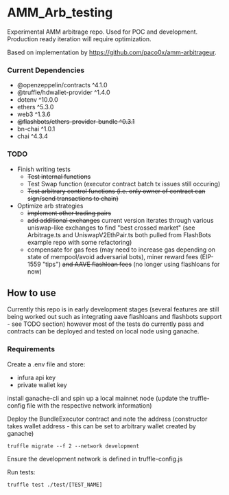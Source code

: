# AMM_Arb_testing
Experimental AMM arbitrage repo. Used for POC and development. Production ready iteration will require optimization.

Based on implementation by https://github.com/paco0x/amm-arbitrageur.


### Current Dependencies
- @openzeppelin/contracts ^4.1.0
- @truffle/hdwallet-provider ^1.4.0
- dotenv ^10.0.0
- ethers ^5.3.0
- web3 ^1.3.6
- ~~@flashbots/ethers-provider-bundle ^0.3.1~~
- bn-chai ^1.0.1
- chai ^4.3.4

### TODO
- Finish writing tests
	- ~~Test internal functions~~
	- Test Swap function (executor contract batch tx issues still occuring)
	- ~~Test arbitrary control functions (i.e. only owner of contract can sign/send transactions to chain)~~
- Optimize arb strategies
	- ~~implement other trading pairs~~
	- ~~add additional exchanges~~  current version iterates through various uniswap-like exchanges to find "best crossed market" (see Arbitrage.ts and UniswapV2EthPair.ts both pulled from FlashBots example repo with some refactoring)
	- compensate for gas fees (may need to increase gas depending on state of mempool/avoid adversarial bots), miner reward fees (EIP-1559 "tips") ~~and AAVE flashloan fees~~ (no longer using flashloans for now)


## How to use

Currently this repo is in early development stages (several features are still being worked out such as integrating aave flashloans and flashbots support - see TODO section) however most of the tests do currently pass and contracts can be deployed and tested on local node using ganache.

### Requirements

Create a .env file and store:
- infura api key
- private wallet key

install ganache-cli and spin up a local mainnet node (update the truffle-config file with the respective network information)

Deploy the BundleExecutor contract and note the address (constructor takes wallet address - this can be set to arbitrary wallet created by ganache)
```
truffle migrate --f 2 --network development
```
Ensure the development network is defined in truffle-config.js

Run tests:
```
truffle test ./test/[TEST_NAME]
```



